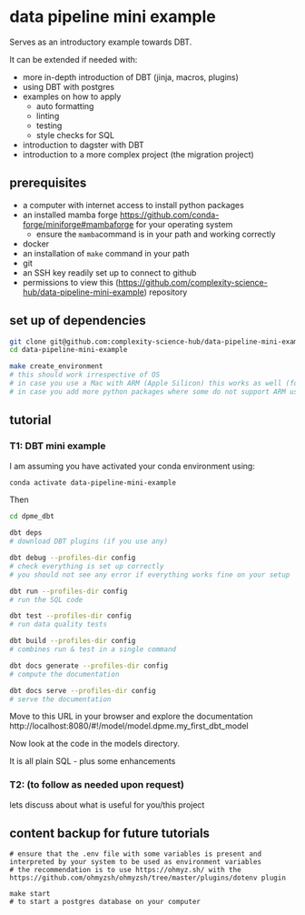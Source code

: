 # data pipeline mini example

Serves as an introductory example towards DBT.

It can be extended if needed with:

- more in-depth introduction of DBT (jinja, macros, plugins)
- using DBT with postgres
- examples on how to apply
    - auto formatting
    - linting
    - testing
    - style checks for SQL
- introduction to dagster with DBT
- introduction to a more complex project (the migration project)

## prerequisites

- a computer with internet access to install python packages
- an installed mamba forge https://github.com/conda-forge/miniforge#mambaforge for your operating system
    - ensure the `mamba`command is in your path and working correctly
- docker
- an installation of `make` command in your path
- git
- an SSH key readily set up to connect to github
- permissions to view this (https://github.com/complexity-science-hub/data-pipeline-mini-example) repository

## set up of dependencies

```bash
git clone git@github.com:complexity-science-hub/data-pipeline-mini-example.git
cd data-pipeline-mini-example

make create_environment
# this should work irrespective of OS
# in case you use a Mac with ARM (Apple Silicon) this works as well (for the mini tutorial)
# in case you add more python packages where some do not support ARM use the create_environment_osx to use the x64 Rosetta emulation mode
```

## tutorial

### T1: DBT mini example

I am assuming you have activated your conda environment using:

```bash
conda activate data-pipeline-mini-example
```

Then

```bash
cd dpme_dbt

dbt deps
# download DBT plugins (if you use any)

dbt debug --profiles-dir config
# check everything is set up correctly
# you should not see any error if everything works fine on your setup

dbt run --profiles-dir config
# run the SQL code

dbt test --profiles-dir config
# run data quality tests

dbt build --profiles-dir config
# combines run & test in a single command

dbt docs generate --profiles-dir config
# compute the documentation

dbt docs serve --profiles-dir config
# serve the documentation
```
Move to this URL in your browser and explore the documentation http://localhost:8080/#!/model/model.dpme.my_first_dbt_model

Now look at the code in the models directory.

It is all plain SQL - plus some enhancements

### T2: (to follow as needed upon request)

lets discuss about what is useful for you/this project

## content backup for future tutorials

```
# ensure that the .env file with some variables is present and interpreted by your system to be used as environment variables
# the recommendation is to use https://ohmyz.sh/ with the https://github.com/ohmyzsh/ohmyzsh/tree/master/plugins/dotenv plugin

make start
# to start a postgres database on your computer
```